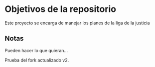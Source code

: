 # Objetivos de la repositorio

Este proyecto se encarga de manejar los planes de la liga de la justicia


## Notas
Pueden hacer lo que quieran...


Prueba del fork actualizado v2.

